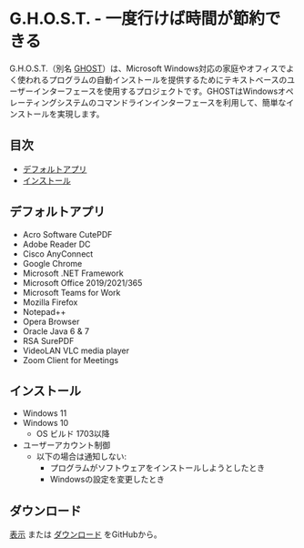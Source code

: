 # G.H.O.S.T. - 一度行けば時間が節約できる
G.H.O.S.T.（別名 [GHOST](https://github.com/nyhtml/GHOST)）は、Microsoft Windows対応の家庭やオフィスでよく使われるプログラムの自動インストールを提供するためにテキストベースのユーザーインターフェースを使用するプロジェクトです。GHOSTはWindowsオペレーティングシステムのコマンドラインインターフェースを利用して、簡単なインストールを実現します。

## 目次
* [デフォルトアプリ](#default-apps)
* [インストール](#installation)

## デフォルトアプリ
* Acro Software CutePDF
* Adobe Reader DC
* Cisco AnyConnect
* Google Chrome
* Microsoft .NET Framework
* Microsoft Office 2019/2021/365
* Microsoft Teams for Work
* Mozilla Firefox
* Notepad++
* Opera Browser
* Oracle Java 6 & 7
* RSA SurePDF
* VideoLAN VLC media player
* Zoom Client for Meetings

## インストール
* Windows 11
* Windows 10
  * OS ビルド 1703以降
* ユーザーアカウント制御
  * 以下の場合は通知しない:
    * プログラムがソフトウェアをインストールしようとしたとき
    * Windowsの設定を変更したとき

## ダウンロード
[表示](https://github.com/nyhtml/GHOST/releases/) または [ダウンロード](https://github.com/nyhtml/GHOST/releases/latest/download/GHOST.zip) をGitHubから。
